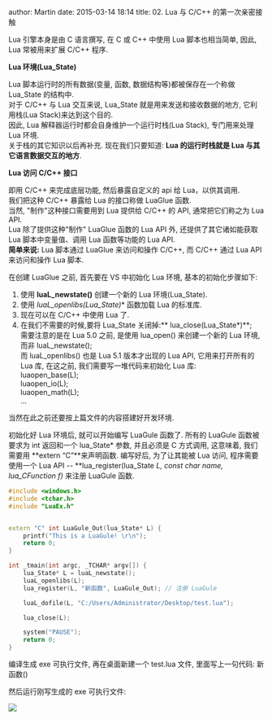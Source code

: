 author: Martin
date: 2015-03-14 18:14
title: 02. Lua 与 C/C++ 的第一次亲密接触

Lua 引擎本身是由 C 语言撰写, 在 C 或 C++ 中使用 Lua 脚本也相当简单, 因此, Lua 常被用来扩展 C/C++ 程序.

**Lua 环境(Lua\_State)**

Lua 脚本运行时的所有数据(变量, 函数, 数据结构等)都被保存在一个称做 Lua\_State 的结构中.<br>
对于 C/C++ 与 Lua 交互来说, Lua\_State 就是用来发送和接收数据的地方, 它利用栈(Lua Stack)来达到这个目的.<br>
因此, Lua 解释器运行时都会自身维护一个运行时栈(Lua Stack), 专门用来处理 Lua 环境.<br>
关于栈的其它知识以后再补充. 现在我们只要知道: **Lua 的运行时栈就是 Lua 与其它语言数据交互的地方**.

**Lua 访问 C/C++ 接口**

即用 C/C++ 来完成底层功能, 然后暴露自定义的 api 给 Lua，以供其调用.<br>
我们把这种 C/C++ 暴露给 Lua 的接口称做 LuaGlue 函数.<br>
当然, "制作"这种接口需要用到 Lua 提供给 C/C++ 的 API, 通常把它们称之为 Lua API.<br>
Lua 除了提供这种"制作" LuaGlue 函数的 Lua API 外, 还提供了其它诸如能获取 Lua 脚本中变量值、调用 Lua 函数等功能的 Lua API.<br>
**简单来说:** Lua 脚本通过 LuaGlue 来访问和操作 C/C++, 而 C/C++ 通过 Lua API 来访问和操作 Lua 脚本.

在创建 LuaGlue 之前, 首先要在 VS 中初始化 Lua 环境, 基本的初始化步骤如下:<br>
1. 使用 **luaL\_newstate()** 创建一个新的 Lua 环境(Lua\_State).<br>
2. 使用 **luaL\_openlibs(Lua\_State*)** 函数加载 Lua 的标准库.<br>
3. 现在可以在 C/C++ 中使用 Lua 了.<br>
4. 在我们不需要的时候,要将 Lua\_State 关闭掉:** lua\_close(Lua\_State*)**;<br>
需要注意的是在 Lua 5.0 之前, 是使用 lua\_open() 来创建一个新的 Lua 环境, 而非 luaL\_newstate();<br>
而 luaL\_openlibs() 也是 Lua 5.1 版本才出现的 Lua API, 它用来打开所有的 Lua 库, 在这之前, 我们需要写一堆代码来初始化 Lua 库:<br>
luaopen\_base(L);<br>
luaopen\_io(L);<br>
luaopen\_math(L);<br>
...

当然在此之前还要按上篇文件的内容搭建好开发环境.

初始化好 Lua 环境后, 就可以开始编写 LuaGule 函数了.
所有的 LuaGule 函数被要求为 int 返回和一个 lua\_State* 参数, 并且必须是 C 方式调用, 这意味着, 我们需要用 **extern “C”**来声明函数.
编写好后, 为了让其能被 Lua 访问, 程序需要使用一个 Lua API -- **lua\_register(lua\_State *L, const char *name, lua\_CFunction f)** 来注册 LuaGule 函数.

```cpp
#include <windows.h>
#include <tchar.h>
#include "LuaEx.h"


extern "C" int LuaGule_Out(lua_State* L) {
    printf("This is a LuaGule! \r\n");
    return 0;
}

int _tmain(int argc, _TCHAR* argv[]) {
    lua_State* L = luaL_newstate();
    luaL_openlibs(L);
    lua_register(L, "新函数", LuaGule_Out); // 注册 LuaGule

    luaL_dofile(L, "C:/Users/Administrator/Desktop/test.lua");

    lua_close(L);

    system("PAUSE");
    return 0;
}
```

编译生成 exe 可执行文件, 再在桌面新建一个 test.lua 文件, 里面写上一句代码: 新函数()

然后运行刚写生成的 exe 可执行文件:

![](http://i58.tinypic.com/2vc816u.jpg)
